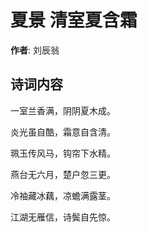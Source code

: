 # 夏景 清室夏含霜

**作者**: 刘辰翁

## 诗词内容

一室兰香满，阴阴夏木成。

炎光虽自酷，霜意自含清。

珮玉传风马，钩帘下水精。

燕台无六月，楚户忽三更。

冷袖藏冰藕，凉蟾满露茎。

江湖无雁信，诗鬓自先惊。

